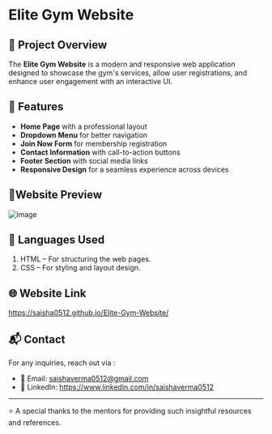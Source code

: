 # Elite Gym Website

## 🚀 Project Overview
The **Elite Gym Website** is a modern and responsive web application designed to showcase the gym's services, allow user registrations, and enhance user engagement with an interactive UI.

## 📌 Features
- **Home Page** with a professional layout
- **Dropdown Menu** for better navigation
- **Join Now Form** for membership registration
- **Contact Information** with call-to-action buttons
- **Footer Section** with social media links
- **Responsive Design** for a seamless experience across devices

## 🌟Website Preview
![image](https://github.com/user-attachments/assets/3974a2d5-44a1-4127-bf91-427429c1aa97)


## 🔧 Languages Used
1. HTML – For structuring the web pages.
2. CSS – For styling and layout design.

## 🌐 Website Link
https://saisha0512.github.io/Elite-Gym-Website/

## 📬 Contact
For any inquiries, reach out via :
- 📧 Email: saishaverma0512@gmail.com
- 🔗 LinkedIn: https://www.linkedin.com/in/saishaverma0512

---
⭐ A special thanks to the mentors for providing such insightful resources and references.


